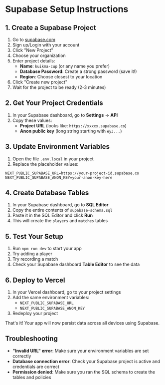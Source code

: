 # Supabase Setup Instructions

## 1. Create a Supabase Project

1. Go to [supabase.com](https://supabase.com)
2. Sign up/Login with your account
3. Click "New Project"
4. Choose your organization
5. Enter project details:
   - **Name**: `kuikma-cup` (or any name you prefer)
   - **Database Password**: Create a strong password (save it!)
   - **Region**: Choose closest to your location
6. Click "Create new project"
7. Wait for the project to be ready (2-3 minutes)

## 2. Get Your Project Credentials

1. In your Supabase dashboard, go to **Settings** → **API**
2. Copy these values:
   - **Project URL** (looks like: `https://xxxxx.supabase.co`)
   - **Anon public key** (long string starting with `eyJ...`)

## 3. Update Environment Variables

1. Open the file `.env.local` in your project
2. Replace the placeholder values:

```env
NEXT_PUBLIC_SUPABASE_URL=https://your-project-id.supabase.co
NEXT_PUBLIC_SUPABASE_ANON_KEY=your-anon-key-here
```

## 4. Create Database Tables

1. In your Supabase dashboard, go to **SQL Editor**
2. Copy the entire contents of `supabase-schema.sql`
3. Paste it in the SQL Editor and click **Run**
4. This will create the `players` and `matches` tables

## 5. Test Your Setup

1. Run `npm run dev` to start your app
2. Try adding a player
3. Try recording a match
4. Check your Supabase dashboard **Table Editor** to see the data

## 6. Deploy to Vercel

1. In your Vercel dashboard, go to your project settings
2. Add the same environment variables:
   - `NEXT_PUBLIC_SUPABASE_URL`
   - `NEXT_PUBLIC_SUPABASE_ANON_KEY`
3. Redeploy your project

That's it! Your app will now persist data across all devices using Supabase.

## Troubleshooting

- **"Invalid URL" error**: Make sure your environment variables are set correctly
- **Database connection error**: Check your Supabase project is active and credentials are correct
- **Permission denied**: Make sure you ran the SQL schema to create the tables and policies
